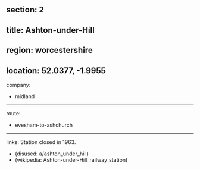 section: 2
----
title: Ashton-under-Hill
----
region: worcestershire
----
location: 52.0377, -1.9955
----
company:
- midland
----
route:
- evesham-to-ashchurch
----
links:
Station closed in 1963.
- (disused: a/ashton_under_hill)
- (wikipedia: Ashton-under-Hill_railway_station)
